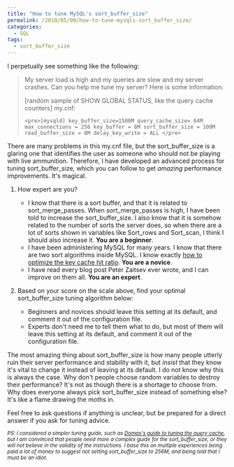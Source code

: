 ```yaml
---
title: "How to tune MySQL's sort_buffer_size"
permalink: /2010/05/09/how-to-tune-mysqls-sort_buffer_size/
categories:
  - SQL
tags:
  - sort_buffer_size
---
```

I perpetually see something like the following:

> My server load is high and my queries are slow and my server crashes. Can you help me tune my server? Here is some information.
> 
> [random sample of SHOW GLOBAL STATUS, like the query cache counters] 
> my.cnf:
> 
> `<pre>[mysqld]
key_buffer_size=1500M
query_cache_size= 64M
max_connections = 256
key_buffer = 8M
sort_buffer_size = 100M
read_buffer_size = 8M
delay_key_write = ALL
</pre>`</blockquote> 
> There are many problems in this my.cnf file, but the sort\_buffer\_size is a glaring one that identifies the user as someone who should not be playing with live ammunition. Therefore, I have developed an advanced process for tuning sort\_buffer\_size, which you can follow to get *amazing* performance improvements. It's magical.
> 
> 1.  How expert are you? 
>     *   I know that there is a sort buffer, and that it is related to sort\_merge\_passes. When sort\_merge\_passes is high, I have been told to increase the sort\_buffer\_size. I also know that it is somehow related to the number of sorts the server does, so when there are a lot of sorts shown in variables like Sort\_rows and Sort\_scan, I think I should also increase it. **You are a beginner**.
>     *   I have been administering MySQL for many years. I know that there are two sort algorithms inside MySQL. I know exactly [how to optimize the key cache hit ratio][1]. **You are a novice**.
>     *   I have read every blog post Peter Zaitsev ever wrote, and I can improve on them all. **You are an expert**.
> 2.  Based on your score on the scale above, find your optimal sort\_buffer\_size tuning algorithm below: 
>     *   Beginners and novices should leave this setting at its default, and comment it out of the configuration file.
>     *   Experts don't need me to tell them what to do, but most of them will leave this setting at its default, and comment it out of the configuration file.</ol> 
>     The most amazing thing about sort\_buffer\_size is how many people utterly ruin their server performance and stability with it, but *insist* that they know it's vital to change it instead of leaving at its default. I do not know why this is always the case. Why don't people choose random variables to destroy their performance? It's not as though there is a shortage to choose from. Why does everyone always pick sort\_buffer\_size instead of something else? It's like a flame drawing the moths in.
>     
>     Feel free to ask questions if anything is unclear, but be prepared for a direct answer if you ask for tuning advice.
>     
>     <small><em>PS: I considered a simpler tuning guide, such as <a href="http://mituzas.lt/2009/07/08/query-cache-tuning/">Domas's guide to tuning the query cache</a>, but I am convinced that people need more a complex guide for the sort_buffer_size, or they will not believe in the validity of the instructions. I base this on multiple experiences being paid a lot of money to suggest not setting sort_buffer_size to 256M, and being told that I must be an idiot.</em></small>

 [1]: http://www.mysqlperformanceblog.com/2010/02/28/why-you-should-ignore-mysqls-key-cache-hit-ratio/
